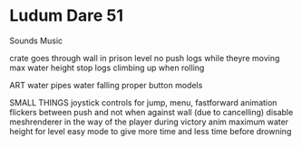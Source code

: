 # Ludum Dare 51

Sounds
Music

crate goes through wall in prison level
no push logs while theyre moving
max water height
stop logs climbing up when rolling

ART
water pipes water falling
proper button models


SMALL THINGS
joystick controls for jump, menu, fastforward
animation flickers between push and not when against wall (due to cancelling)
disable meshrenderer in the way of the player during victory anim
maximum water height for level
easy mode to give more time and less time before drowning